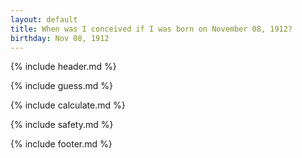 ```yaml
---
layout: default
title: When was I conceived if I was born on November 08, 1912?
birthday: Nov 08, 1912
---
```


{% include header.md %}

{% include guess.md %}

{% include calculate.md %}

{% include safety.md %}

{% include footer.md %}



